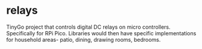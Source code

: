 # relays
TinyGo project that controls digital DC relays on micro controllers.  Specifically for RPi Pico. Libraries would then have specific implementations for household areas- patio, dining, drawing rooms, bedrooms.
